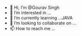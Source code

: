 - 👋 Hi, I’m @Gourav Singh 
- 👀 I’m interested in ...
- 🌱 I’m currently learning ...JAVA 
- 💞️ I’m looking to collaborate on ...
- 📫 How to reach me ...

<!---
GouravGodla/GouravGodla is a ✨ special ✨ repository because its `README.md` (this file) appears on your GitHub profile.
You can click the Preview link to take a look at your changes.
--->
